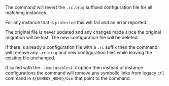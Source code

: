 The command will revert the `.rc.orig` suffixed configuration file for all matching instances.

For any instance that is `protected` this will fail and an error reported.

The original file is never updated and any changes made since the original migration will be lost. The new configuration file will be deleted.

If there is already a configuration file with a `.rc` suffix then the command will remove any `.rc.orig` and new configuration files while leaving the existing file unchanged.

If called with the `--executables`/`-X` option then instead of instance configurations the command will remove any symbolic links from legacy `ctl` command in `${GENEOS_HOME}/bin` that point to the command.
